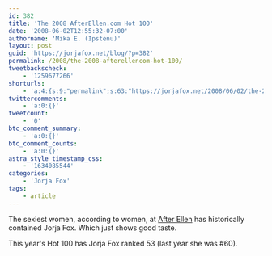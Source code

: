 ```yaml
---
id: 382
title: 'The 2008 AfterEllen.com Hot 100'
date: '2008-06-02T12:55:32-07:00'
authorname: 'Mika E. (Ipstenu)'
layout: post
guid: 'https://jorjafox.net/blog/?p=382'
permalink: /2008/the-2008-afterellencom-hot-100/
tweetbackscheck:
    - '1259677266'
shorturls:
    - 'a:4:{s:9:"permalink";s:63:"https://jorjafox.net/2008/06/02/the-2008-afterellencom-hot-100/";s:7:"tinyurl";s:25:"http://tinyurl.com/nkqaf3";s:4:"isgd";s:18:"http://is.gd/536HM";s:5:"bitly";s:20:"http://bit.ly/8C7IgS";}'
twittercomments:
    - 'a:0:{}'
tweetcount:
    - '0'
btc_comment_summary:
    - 'a:0:{}'
btc_comment_counts:
    - 'a:0:{}'
astra_style_timestamp_css:
    - '1634085544'
categories:
    - 'Jorja Fox'
tags:
    - article
---
```


The sexiest women, according to women, at <a href="http://www.afterellen.com">After Ellen</a> has historically contained Jorja Fox.  Which just shows good taste.

This year's Hot 100 has Jorja Fox ranked 53 (last year she was #60).
